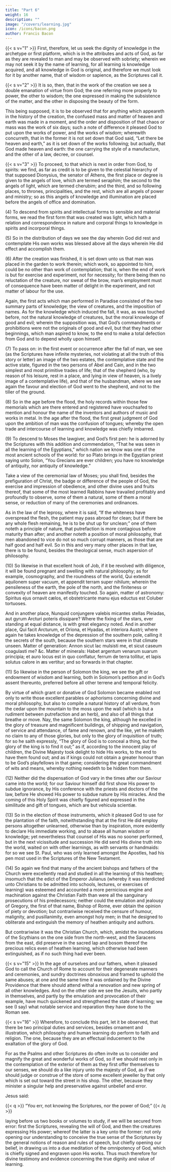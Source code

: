 ```yaml
---
title: "Part 6"
weight: 16
description: ""
image: "/covers/learning.jpg"
icon: /icons/bacon.png
author: Francis Bacon
---
```



{{< s v="1" >}} First, therefore, let us seek the dignity of knowledge in the archetype or first platform, which is in the attributes and acts of God, as far as they are revealed to man and may be observed with sobriety; wherein we may not seek it by the name of learning, for all learning is knowledge acquired, and all knowledge in God is original, and therefore we must look for it by another name, that of wisdom or sapience, as the Scriptures call it.

{{< s v="2" >}} It is so, then, that in the work of the creation we see a double emanation of virtue from God; the one referring more properly to power, the other to wisdom; the one expressed in making the subsistence of the matter, and the other in disposing the beauty of the form. 

This being supposed, it is to be observed that for anything which appeareth in the history of the creation, the confused mass and matter of heaven and earth was made in a moment, and the order and disposition of that chaos or mass was the work of six days; such a note of difference it pleased God to put upon the works of power, and the works of wisdom; wherewith concurreth, that in the former it is not set down that God said, “Let there be heaven and earth,” as it is set down of the works following; but actually, that God made heaven and earth: the one carrying the style of a manufacture, and the other of a law, decree, or counsel.

{{< s v="3" >}} To proceed, to that which is next in order from God, to spirits: we find, as far as credit is to be given to the celestial hierarchy of that supposed Dionysius, the senator of Athens, the first place or degree is given to the angels of love, which are termed seraphim; the second to the angels of light, which are termed cherubim; and the third, and so following places, to thrones, principalities, and the rest, which are all angels of power and ministry; so as this angels of knowledge and illumination are placed before the angels of office and domination.

(4) To descend from spirits and intellectual forms to sensible and material forms, we read the first form that was created was light, which hath a relation and correspondence in nature and corporal things to knowledge in spirits and incorporal things.

(5) So in the distribution of days we see the day wherein God did rest and contemplate His own works was blessed above all the days wherein He did effect and accomplish them.

(6) After the creation was finished, it is set down unto us that man was placed in the garden to work therein; which work, so appointed to him, could be no other than work of contemplation; that is, when the end of work is but for exercise and experiment, not for necessity; for there being then no reluctation of the creature, nor sweat of the brow, man’s employment must of consequence have been matter of delight in the experiment, and not matter of labour for the use.  

Again, the first acts which man performed in Paradise consisted of the two summary parts of knowledge; the view of creatures, and the imposition of names.  As for the knowledge which induced the fall, it was, as was touched before, not the natural knowledge of creatures, but the moral knowledge of good and evil; wherein the supposition was, that God’s commandments or prohibitions were not the originals of good and evil, but that they had other beginnings, which man aspired to know, to the end to make a total defection from God and to depend wholly upon himself.

(7) To pass on: in the first event or occurrence after the fall of man, we see (as the Scriptures have infinite mysteries, not violating at all the truth of this story or letter) an image of the two estates, the contemplative state and the active state, figured in the two persons of Abel and Cain, and in the two simplest and most primitive trades of life; that of the shepherd (who, by reason of his leisure, rest in a place, and lying in view of heaven, is a lively image of a contemplative life), and that of the husbandman, where we see again the favour and election of God went to the shepherd, and not to the tiller of the ground.

(8) So in the age before the flood, the holy records within those few memorials which are there entered and registered have vouchsafed to mention and honour the name of the inventors and authors of music and works in metal.  In the age after the flood, the first great judgment of God upon the ambition of man was the confusion of tongues; whereby the open trade and intercourse of learning and knowledge was chiefly imbarred.

(9) To descend to Moses the lawgiver, and God’s first pen: he is adorned by the Scriptures with this addition and commendation, “That he was seen in all the learning of the Egyptians,” which nation we know was one of the most ancient schools of the world: for so Plato brings in the Egyptian priest saying unto Solon, “You Grecians are ever children; you have no knowledge of antiquity, nor antiquity of knowledge.” 

Take a view of the ceremonial law of Moses; you shall find, besides the prefiguration of Christ, the badge or difference of the people of God, the exercise and impression of obedience, and other divine uses and fruits thereof, that some of the most learned Rabbins have travailed profitably and profoundly to observe, some of them a natural, some of them a moral sense, or reduction of many of the ceremonies and ordinances.  

As in the law of the leprosy, where it is said, “If the whiteness have overspread the flesh, the patient may pass abroad for clean; but if there be any whole flesh remaining, he is to be shut up for unclean;” one of them noteth a principle of nature, that putrefaction is more contagious before maturity than after; and another noteth a position of moral philosophy, that men abandoned to vice do not so much corrupt manners, as those that are half good and half evil.  So in this and very many other places in that law, there is to be found, besides the theological sense, much aspersion of philosophy.

(10)  So likewise in that excellent hook of Job, if it be revolved with diligence, it will be found pregnant and swelling with natural philosophy; as for example, cosmography, and the roundness of the world, Qui extendit aquilonem super vacuum, et appendit terram super nihilum; wherein the pensileness of the earth, the pole of the north, and the finiteness or convexity of heaven are manifestly touched. So again, matter of astronomy: Spiritus ejus ornavit cælos, et obstetricante manu ejus eductus est Coluber tortuoses.  

And in another place, Nunquid conjungere valebis micantes stellas Pleiadas, aut gyrum Arcturi poteris dissipare?  Where the fixing of the stars, ever standing at equal distance, is with great elegancy noted.  And in another place, Qui facit Arcturum, et Oriona, et Hyadas, et interiora Austri; where again he takes knowledge of the depression of the southern pole, calling it the secrets of the south, because the southern stars were in that climate unseen.  Matter of generation: Annon sicut lac mulsisti me, et sicut caseum coagulasti me? &c.  Matter of minerals: Habet argentum venarum suarum principia; et auro locus est in quo conflatur, ferrum de terra tollitur, et lapis solutus calore in æs vertitur; and so forwards in that chapter.

(11) So likewise in the person of Solomon the king, we see the gift or endowment of wisdom and learning, both in Solomon’s petition and in God’s assent thereunto, preferred before all other terrene and temporal felicity. 

By virtue of which grant or donative of God Solomon became enabled not only to write those excellent parables or aphorisms concerning divine and moral philosophy, but also to compile a natural history of all verdure, from the cedar upon the mountain to the moss upon the wall (which is but a rudiment between putrefaction and an herb), and also of all things that breathe or move.  Nay, the same Solomon the king, although he excelled in the glory of treasure and magnificent buildings, of shipping and navigation, of service and attendance, of fame and renown, and the like, yet he maketh no claim to any of those glories, but only to the glory of inquisition of truth; for so he saith expressly, “The glory of God is to conceal a thing, but the glory of the king is to find it out;” as if, according to the innocent play of children, the Divine Majesty took delight to hide His works, to the end to have them found out; and as if kings could not obtain a greater honour than to be God’s playfellows in that game; considering the great commandment of wits and means, whereby nothing needeth to be hidden from them.

(12) Neither did the dispensation of God vary in the times after our Saviour came into the world; for our Saviour himself did first show His power to subdue ignorance, by His conference with the priests and doctors of the law, before He showed His power to subdue nature by His miracles.  And the coming of this Holy Spirit was chiefly figured and expressed in the similitude and gift of tongues, which are but vehicula scientiæ.

(13) So in the election of those instruments, which it pleased God to use for the plantation of the faith, notwithstanding that at the first He did employ persons altogether unlearned, otherwise than by inspiration, more evidently to declare His immediate working, and to abase all human wisdom or knowledge; yet nevertheless that counsel of His was no sooner performed, but in the next vicissitude and succession He did send His divine truth into the world, waited on with other learnings, as with servants or handmaids: for so we see St. Paul, who was only learned amongst the Apostles, had his pen most used in the Scriptures of the New Testament.

(14) So again we find that many of the ancient bishops and fathers of the Church were excellently read and studied in all the learning of this heathen; insomuch that the edict of the Emperor Julianus (whereby it was interdicted unto Christians to be admitted into schools, lectures, or exercises of learning) was esteemed and accounted a more pernicious engine and machination against the Christian Faith than were all the sanguinary prosecutions of his predecessors; neither could the emulation and jealousy of Gregory, the first of that name, Bishop of Rome, ever obtain the opinion of piety or devotion; but contrariwise received the censure of humour, malignity, and pusillanimity, even amongst holy men; in that he designed to obliterate and extinguish the memory of heathen antiquity and authors.  

But contrariwise it was the Christian Church, which, amidst the inundations of the Scythians on the one side from the north-west, and the Saracens from the east, did preserve in the sacred lap and bosom thereof the precious relics even of heathen learning, which otherwise had been extinguished, as if no such thing had ever been.


{{< s v="15" >}} In the age of ourselves and our fathers, when it pleased God to call the Church of Rome to account for their degenerate manners and ceremonies, and sundry doctrines obnoxious and framed to uphold the same abuses; at one and the same time it was ordained by the Divine Providence that there should attend withal a renovation and new spring of all other knowledges.  And on the other side we see the Jesuits, who partly in themselves, and partly by the emulation and provocation of their example, have much quickened and strengthened the state of learning; we see (I say) what notable service and reparation they have done to the Roman see.

{{< s v="16" >}} Wherefore, to conclude this part, let it be observed, that there be two principal duties and services, besides ornament and illustration, which philosophy and human learning do perform to faith and religion.  The one, because they are an effectual inducement to the exaltation of the glory of God.

For as the Psalms and other Scriptures do often invite us to consider and magnify the great and wonderful works of God, so if we should rest only in the contemplation of the exterior of them as they first offer themselves to our senses, we should do a like injury unto the majesty of God, as if we should judge or construe of the store of some excellent jeweller by that only which is set out toward the street in his shop.  The other, because they minister a singular help and preservative against unbelief and error.  

Jesus said: 

{{< q >}}
“You err, not knowing the Scriptures, nor the power of God;” 
{{< /q >}}

laying before us two books or volumes to study, if we will be secured from error: first the Scriptures, revealing the will of God, and then the creatures expressing His power; whereof the latter is a key unto the former: not only opening our understanding to conceive the true sense of the Scriptures by the general notions of reason and rules of speech, but chiefly opening our belief, in drawing us into a due meditation of the omnipotency of God, which is chiefly signed and engraven upon His works.  Thus much therefore for divine testimony and evidence concerning the true dignity and value of learning.
